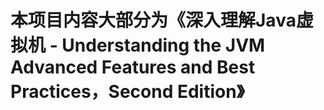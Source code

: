 # 本项目内容大部分为《深入理解Java虚拟机 - Understanding the JVM Advanced Features and Best Practices，Second Edition》
